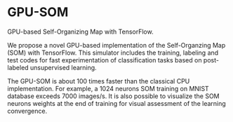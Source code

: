# GPU-SOM

GPU-based Self-Organizing Map with TensorFlow.

We propose a novel GPU-based implementation of the Self-Organzing Map (SOM) with TensorFlow. This simulator includes the training, labeling and test codes for fast experimentation of classification tasks based on post-labeled unsupervised learning.

The GPU-SOM is about 100 times faster than the classical CPU implementation. For example, a 1024 neurons SOM training on MNIST database exceeds 7000 images/s. It is also possible to visualize the SOM neurons weights at the end of training for visual assessment of the learning convergence.

